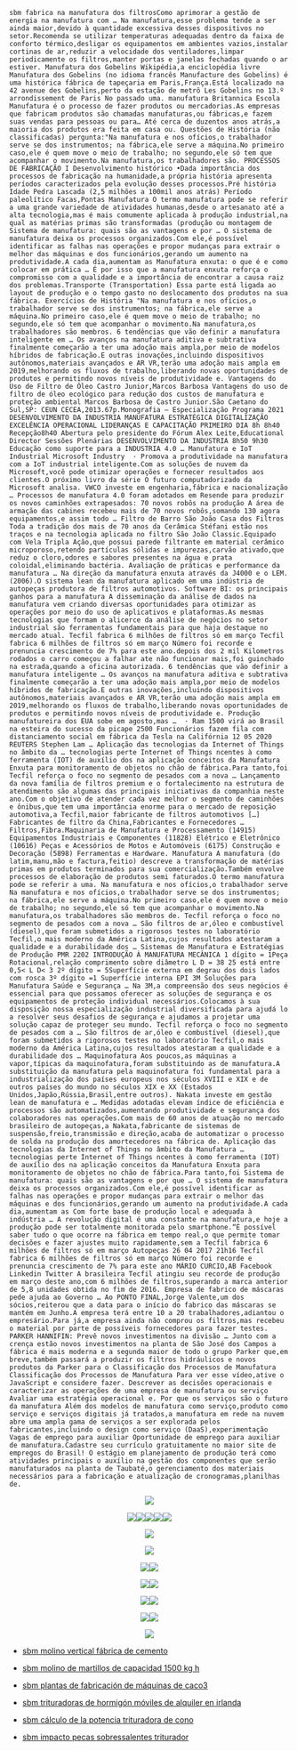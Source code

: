 
```
sbm fabrica na manufatura dos filtrosComo aprimorar a gestão de energia na manufatura com … Na manufatura,esse problema tende a ser ainda maior,devido à quantidade excessiva desses dispositivos no setor.Recomenda se utilizar temperaturas adequadas dentro da faixa de conforto térmico,desligar os equipamentos em ambientes vazios,instalar cortinas de ar,reduzir a velocidade dos ventiladores,limpar periodicamente os filtros,manter portas e janelas fechadas quando o ar estiver. Manufatura dos Gobelins Wikipédia,a enciclopédia livre Manufatura dos Gobelins (no idioma francês Manufacture des Gobelins) é uma histórica fábrica de tapeçaria em Paris,França.Está localizado na 42 avenue des Gobelins,perto da estação de metrô Les Gobelins no 13.º arrondissement de Paris No passado uma. manufatura Britannica Escola Manufatura é o processo de fazer produtos ou mercadorias.As empresas que fabricam produtos são chamadas manufaturas,ou fábricas,e fazem suas vendas para pessoas ou para… Até cerca de duzentos anos atrás,a maioria dos produtos era feita em casa ou. Questões de História (não classificadas) pergunta:"Na manufatura e nos ofícios,o trabalhador serve se dos instrumentos; na fábrica,ele serve a máquina.No primeiro caso,ele é quem move o meio de trabalho; no segundo,ele só tem que acompanhar o movimento.Na manufatura,os trabalhadores são. PROCESSOS DE FABRICAÇÃO I Desenvolvimento histórico •Dada importância dos processos de fabricação na humanidade,a própria história apresenta períodos caracterizados pela evolução desses processos.Pré história Idade Pedra Lascada (2,5 milhões a 100mil anos atrás) Período paleolítico Facas,Pontas Manufatura O termo manufatura pode se referir a uma grande variedade de atividades humanas,desde o artesanato até a alta tecnologia,mas é mais comumente aplicada à produção industrial,na qual as matérias primas são transformadas (produção ou montagem de Sistema de manufatura: quais são as vantagens e por … O sistema de manufatura deixa os processos organizados.Com ele,é possível identificar as falhas nas operações e propor mudanças para extrair o melhor das máquinas e dos funcionários,gerando um aumento na produtividade.A cada dia,aumentam as Manufatura enxuta: o que é e como colocar em prática … É por isso que a manufatura enxuta reforça o compromisso com a qualidade e a importância de encontrar a causa raiz dos problemas.Transporte (Transportation) Essa parte está ligada ao layout de produção e o tempo gasto no deslocamento dos produtos na sua fábrica. Exercícios de História "Na manufatura e nos ofícios,o trabalhador serve se dos instrumentos; na fábrica,ele serve a máquina.No primeiro caso,ele é quem move o meio de trabalho; no segundo,ele só tem que acompanhar o movimento.Na manufatura,os trabalhadores são membros. 6 tendências que vão definir a manufatura inteligente em … Os avanços na manufatura aditiva e subtrativa finalmente começarão a ter uma adoção mais ampla,por meio de modelos híbridos de fabricação.E outras inovações,incluindo dispositivos autônomos,materiais avançados e AR VR,terão uma adoção mais ampla em 2019,melhorando os fluxos de trabalho,liberando novas oportunidades de produtos e permitindo novos níveis de produtividade e. Vantagens do Uso de Filtro de Óleo Castro Junior,Marcos Barbosa Vantagens do uso de filtro de óleo ecológico para redução dos custos de manufatura e proteção ambiental Marcos Barbosa de Castro Junior.São Caetano do Sul,SP: CEUN CECEA,2013.67p.Monografia — Especialização Programa 2021 DESENVOLVIMENTO DA INDUSTRIA MANUFATURA ESTRATÉGICA DIGITALIZAÇÃO EXCELÊNCIA OPERACIONAL LIDERANÇAS E CAPACITAÇÃO PRIMEIRO DIA 8h 8h40 Recepção8h40 Abertura pelo presidente do Fórum Alex Leite,Educational Director Sessões Plenárias DESENVOLVIMENTO DA INDUSTRIA 8h50 9h30 Educação como suporte para a INDUSTRIA 4.0 … Manufatura e IoT Industrial Microsoft Industry  · Promova a produtividade na manufatura com a IoT industrial inteligente.Com as soluções de nuvem da Microsoft,você pode otimizar operações e fornecer resultados aos clientes.O próximo livro da série O futuro computadorizado da Microsoft analisa. VWCO investe em engenharia,fábrica e nacionalização … Processos de manufatura 4.0 foram adotados em Resende para produzir os novos caminhões extrapesados: 70 novos robôs na produção A área de armação das cabines recebeu mais de 70 novos robôs,somando 130 agora equipamentos,e assim todo … Filtro de Barro São João Casa dos Filtros Toda a tradição dos mais de 70 anos da Cerâmica Stéfani estão nos traços e na tecnologia aplicada no filtro São João Classic.Equipado com Vela Tripla Ação,que possui parede filtrante em material cerâmico microporoso,retendo partículas sólidas e impurezas,carvão ativado,que reduz o cloro,odores e sabores presentes na água e prata coloidal,eliminando bactéria. Avaliação de práticas e performance da manufatura … Na direção da manufatura enxuta através da J4000 e o LEM.(2006).O sistema lean da manufatura aplicado em uma indústria de autopeças produtora de filtros automotivos. Software BI: os principais ganhos para a manufatura A disseminação da análise de dados na manufatura vem criando diversas oportunidades para otimizar as operações por meio do uso de aplicativos e plataformas.As mesmas tecnologias que formam o alicerce da análise de negócios no setor industrial são ferramentas fundamentais para que haja destaque no mercado atual. Tecfil fabrica 6 milhões de filtros só em março Tecfil fabrica 6 milhões de filtros só em março Número foi recorde e prenuncia crescimento de 7% para este ano.depois dos 2 mil Kilometros rodados o carro começou a falhar ate não funcionar mais,foi guinchado na estrada,quando a oficina autorizada. 6 tendências que vão definir a manufatura inteligente … Os avanços na manufatura aditiva e subtrativa finalmente começarão a ter uma adoção mais ampla,por meio de modelos híbridos de fabricação.E outras inovações,incluindo dispositivos autônomos,materiais avançados e AR VR,terão uma adoção mais ampla em 2019,melhorando os fluxos de trabalho,liberando novas oportunidades de produtos e permitindo novos níveis de produtividade e. Produção manufatureira dos EUA sobe em agosto,mas …  · Ram 1500 virá ao Brasil na esteira do sucesso da picape 2500 Funcionários fazem fila com distanciamento social em fábrica da Tesla na Califórnia 12 05 2020 REUTERS Stephen Lam … Aplicação das tecnologias da Internet of Things no âmbito da … tecnologias perte Internet of Things ncentes à como ferramenta (IOT) de auxílio dos na aplicação conceitos da Manufatura Enxuta para monitoramento de objetos no chão de fábrica.Para tanto,foi Tecfil reforça o foco no segmento de pesados com a nova … Lançamento da nova família de filtros premium e o fortalecimento na estrutura de atendimento são algumas das principais iniciativas da companhia neste ano.Com o objetivo de atender cada vez melhor o segmento de caminhões e ônibus,que tem uma importância enorme para o mercado de reposição automotiva,a Tecfil,maior fabricante de filtros automotivos […] Fabricantes de filtro da China,Fabricantes e Fornecedores … Filtros,Fibra.Maquinaria de Manufatura e Processamento (14915) Equipamentos Industriais e Componentes (11828) Elétrico e Eletrônico (10616) Peças e Acessórios de Motos e Automóveis (6175) Construção e Decoração (5898) Ferramentas e Hardware. Manufatura A manufatura (do latim,manu,mão e factura,feitio) descreve a transformação de matérias primas em produtos terminados para sua comercialização.Também envolve processos de elaboração de produtos semi faturados.O termo manufatura pode se referir a uma. Na manufatura e nos ofícios,o trabalhador serve Na manufatura e nos ofícios,o trabalhador serve se dos instrumentos; na fábrica,ele serve a máquina.No primeiro caso,ele é quem move o meio de trabalho; no segundo,ele só tem que acompanhar o movimento.Na manufatura,os trabalhadores são membros de. Tecfil reforça o foco no segmento de pesados com a nova … São filtros de ar,óleo e combustível (diesel),que foram submetidos a rigorosos testes no laboratório Tecfil,o mais moderno da América Latina,cujos resultados atestaram a qualidade e a durabilidade dos … Sistemas de Manufatura e Estratégias de Produção PMR 2202 INTRODUÇÃO À MANUFATURA MECÂNICA 1 dígito = 1Peça Rotacional,relação comprimento sobre diâmetro L D = 38 25 está entre 0,5< L D< 3 2º dígito = 5Superfície externa em degrau dos dois lados com rosca 3º dígito =1 Superfície interna EPI 3M Soluções para Manufatura Saúde e Segurança … Na 3M,a compreensão dos seus negócios é essencial para que possamos oferecer as soluções de segurança e os equipamentos de proteção individual necessários.Colocamos à sua disposição nossa especialização industrial diversificada para ajudá lo a resolver seus desafios de segurança e ajudamos a projetar uma solução capaz de proteger seu mundo. Tecfil reforça o foco no segmento de pesados com a … São filtros de ar,óleo e combustível (diesel),que foram submetidos a rigorosos testes no laboratório Tecfil,o mais moderno da América Latina,cujos resultados atestaram a qualidade e a durabilidade dos … Maquinofatura Aos poucos,as máquinas a vapor,típicas da maquinofatura,foram substituindo as de manufatura.A substituição da manufatura pela maquinofatura foi fundamental para a industrialização dos países europeus nos séculos XVIII e XIX e de outros países do mundo no séculos XIX e XX (Estados Unidos,Japão,Rússia,Brasil,entre outros). Nakata investe em gestão lean de manufatura e … Medidas adotadas elevam índice de eficiência e processos são automatizados,aumentando produtividade e segurança dos colaboradores nas operações.Com mais de 60 anos de atuação no mercado brasileiro de autopeças,a Nakata,fabricante de sistemas de suspensão,freio,transmissão e direção,acaba de automatizar o processo de solda na produção dos amortecedores na fábrica de. Aplicação das tecnologias da Internet of Things no âmbito da Manufatura … tecnologias perte Internet of Things ncentes à como ferramenta (IOT) de auxílio dos na aplicação conceitos da Manufatura Enxuta para monitoramento de objetos no chão de fábrica.Para tanto,foi Sistema de manufatura: quais são as vantagens e por que … O sistema de manufatura deixa os processos organizados.Com ele,é possível identificar as falhas nas operações e propor mudanças para extrair o melhor das máquinas e dos funcionários,gerando um aumento na produtividade.A cada dia,aumentam as Com forte base de produção local e adequada à indústria … A revolução digital é uma constante na manufatura,e hoje a produção pode ser totalmente monitorada pelo smartphone.“É possível saber tudo o que ocorre na fábrica em tempo real,o que permite tomar decisões e fazer ajustes muito rapidamente,sem a Tecfil fabrica 6 milhões de filtros só em março Autopeças 26 04 2017 21h16 Tecfil fabrica 6 milhões de filtros só em março Número foi recorde e prenuncia crescimento de 7% para este ano MÁRIO CURCIO,AB Facebook Linkedin Twitter A brasileira Tecfil atingiu seu recorde de produção em março deste ano,com 6 milhões de filtros,superando a marca anterior de 5,8 unidades obtida no fim de 2016. Empresa de fabrico de máscaras pede ajuda ao Governo … Ao PONTO FINAL,Jorge Valente,um dos sócios,reiterou que a data para o início do fabrico das máscaras se mantém em Junho.A empresa terá entre 10 a 20 trabalhadores,adiantou o empresário.Para já,a empresa ainda não comprou os filtros,mas recebeu o material por parte de possíveis fornecedores para fazer testes. PARKER HANNIFIN: Prevê novos investimentos na divisão … Junto com a crença estão novos investimentos na planta de São José dos Campos a fábrica é mais moderna e a segunda maior de todo o grupo Parker que,em breve,também passará a produzir os filtros hidráulicos e novos produtos da Parker para o Classificação dos Processos de Manufatura Classificação dos Processos de Manufatura Para ver esse vídeo,ative o JavaScript e considere fazer. Descrever as decisões operacionais e caracterizar as operações de uma empresa de manufatura ou serviço Avaliar uma estratégia operacional e. Por que os serviços são o futuro da manufatura Além dos modelos de manufatura como serviço,produto como serviço e serviços digitais já tratados,a manufatura em rede na nuvem abre uma ampla gama de serviços a ser explorada pelos fabricantes,incluindo o design como serviço (DaaS),experimentação Vagas de emprego para auxiliar Oportunidade de emprego para auxiliar de manufatura.Cadastre seu currículo gratuitamente no maior site de empregos do Brasil! O estágio em planejamento de produção terá como atividades principais o auxílio na gestão dos componentes que serão manufaturados na planta de Taubaté,o gerenciamento dos materiais necessários para a fabricação e atualização de cronogramas,planilhas de. 
```

<div align="center">

<a href="https://es-crusher.shibang-china.com/github&k=sbm+fabrica+na+manufatura+dos+filtros"><img src="https://static.shibang-china.com/es/crusher/logo.jpg"></a>

<a href="https://es-crusher.shibang-china.com/github&k=sbm+fabrica+na+manufatura+dos+filtros"><img src="https://static.shibang-china.com/es/crusher/index.jpg"></a><a href="https://es-crusher.shibang-china.com/material.htmlgithub&k=sbm+fabrica+na+manufatura+dos+filtros"><img src="https://static.shibang-china.com/es/crusher/material.jpg"></a><a href="https://es-crusher.shibang-china.com/application.htmlgithub&k=sbm+fabrica+na+manufatura+dos+filtros"><img src="https://static.shibang-china.com/es/crusher/application.jpg"></a><a href="https://es-crusher.shibang-china.com/aboutus.htmlgithub&k=sbm+fabrica+na+manufatura+dos+filtros"><img src="https://static.shibang-china.com/es/crusher/aboutus.jpg"></a><a href="https://es-crusher.shibang-china.com/contact.htmlgithub&k=sbm+fabrica+na+manufatura+dos+filtros"><img src="https://static.shibang-china.com/es/crusher/contact.jpg"></a>

<a href="https://es-crusher.shibang-china.com/github&k=sbm+fabrica+na+manufatura+dos+filtros"><img src="https://static.shibang-china.com/es/crusher/banner.jpg"></a>

<a href="https://swt.shibang-china.com/github&k=sbm+fabrica+na+manufatura+dos+filtros"><img src="https://static.shibang-china.com/es/crusher/text.jpg"></a>

<a href="https://swt.shibang-china.com/github&k=sbm+fabrica+na+manufatura+dos+filtros"><img src="https://static.shibang-china.com/es/crusher/chat.jpg"></a><a href="https://es-crusher.shibang-china.com/contact.htmlgithub&k=sbm+fabrica+na+manufatura+dos+filtros"><img src="https://static.shibang-china.com/es/crusher/message.jpg"></a>

<a href="https://es-crusher.shibang-china.com/products/pe.htmlgithub&k=sbm+fabrica+na+manufatura+dos+filtros"><img src="https://static.shibang-china.com/es/crusher/pe.jpg"></a><a href="https://es-crusher.shibang-china.com/products/pf.htmlgithub&k=sbm+fabrica+na+manufatura+dos+filtros"><img src="https://static.shibang-china.com/es/crusher/pf.jpg"></a>

<a href="https://es-crusher.shibang-china.com/products/hpt.htmlgithub&k=sbm+fabrica+na+manufatura+dos+filtros"><img src="https://static.shibang-china.com/es/crusher/hpt.jpg"></a><a href="https://es-crusher.shibang-china.com/products/vsi.htmlgithub&k=sbm+fabrica+na+manufatura+dos+filtros"><img src="https://static.shibang-china.com/es/crusher/vsi.jpg"></a>

<a href="https://es-crusher.shibang-china.com/products/klv.htmlgithub&k=sbm+fabrica+na+manufatura+dos+filtros"><img src="https://static.shibang-china.com/es/crusher/klv.jpg"></a><a href="https://es-crusher.shibang-china.com/products/portable.htmlgithub&k=sbm+fabrica+na+manufatura+dos+filtros"><img src="https://static.shibang-china.com/es/crusher/portable.jpg"></a>

<a href="https://swt.shibang-china.com/github&k=sbm+fabrica+na+manufatura+dos+filtros"><img src="https://static.shibang-china.com/es/crusher/case.jpg"></a>

</div>


* [sbm molino vertical fábrica de cemento](sbm%20molino%20vertical%20f%C3%A1brica%20de%20cemento.md)

* [sbm molino de martillos de capacidad 1500 kg h](sbm%20molino%20de%20martillos%20de%20capacidad%201500%20kg%20h.md)

* [sbm plantas de fabricación de máquinas de caco3](sbm%20plantas%20de%20fabricaci%C3%B3n%20de%20m%C3%A1quinas%20de%20caco3.md)

* [sbm trituradoras de hormigón móviles de alquiler en irlanda](sbm%20trituradoras%20de%20hormig%C3%B3n%20m%C3%B3viles%20de%20alquiler%20en%20irlanda.md)

* [sbm cálculo de la potencia trituradora de cono](sbm%20c%C3%A1lculo%20de%20la%20potencia%20trituradora%20de%20cono.md)

* [sbm impacto pecas sobressalentes triturador](sbm%20impacto%20pecas%20sobressalentes%20triturador.md)